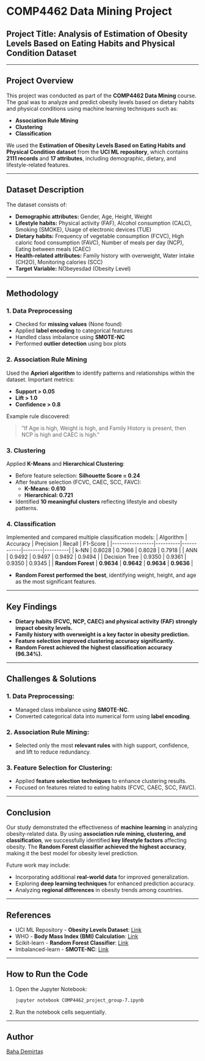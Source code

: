 # COMP4462 Data Mining Project

## Project Title: Analysis of Estimation of Obesity Levels Based on Eating Habits and Physical Condition Dataset

---

## Project Overview
This project was conducted as part of the **COMP4462 Data Mining** course. The goal was to analyze and predict obesity levels based on dietary habits and physical conditions using machine learning techniques such as:
- **Association Rule Mining**
- **Clustering**
- **Classification**

We used the **Estimation of Obesity Levels Based on Eating Habits and Physical Condition dataset** from the **UCI ML repository**, which contains **2111 records** and **17 attributes**, including demographic, dietary, and lifestyle-related features.

---

## Dataset Description
The dataset consists of:
- **Demographic attributes:** Gender, Age, Height, Weight
- **Lifestyle habits:** Physical activity (FAF), Alcohol consumption (CALC), Smoking (SMOKE), Usage of electronic devices (TUE)
- **Dietary habits:** Frequency of vegetable consumption (FCVC), High caloric food consumption (FAVC), Number of meals per day (NCP), Eating between meals (CAEC)
- **Health-related attributes:** Family history with overweight, Water intake (CH2O), Monitoring calories (SCC)
- **Target Variable:** NObeyesdad (Obesity Level)

---

## Methodology

### 1. **Data Preprocessing**
- Checked for **missing values** (None found)
- Applied **label encoding** to categorical features
- Handled class imbalance using **SMOTE-NC**
- Performed **outlier detection** using box plots

### 2. **Association Rule Mining**
Used the **Apriori algorithm** to identify patterns and relationships within the dataset. Important metrics:
- **Support > 0.05**
- **Lift > 1.0**
- **Confidence > 0.8**

Example rule discovered:
> "If Age is high, Weight is high, and Family History is present, then NCP is high and CAEC is high."

### 3. **Clustering**
Applied **K-Means** and **Hierarchical Clustering**:
- Before feature selection: **Silhouette Score = 0.24**
- After feature selection (FCVC, CAEC, SCC, FAVC):
  - **K-Means: 0.610**
  - **Hierarchical: 0.721**
- Identified **10 meaningful clusters** reflecting lifestyle and obesity patterns.

### 4. **Classification**
Implemented and compared multiple classification models:
| Algorithm        | Accuracy | Precision | Recall | F1-Score |
|-----------------|----------|------------|--------|----------|
| k-NN            | 0.8028   | 0.7966     | 0.8028 | 0.7918   |
| ANN             | 0.9492   | 0.9497     | 0.9492 | 0.9494   |
| Decision Tree   | 0.9350   | 0.9361     | 0.9350 | 0.9345   |
| **Random Forest** | **0.9634** | **0.9642** | **0.9634** | **0.9636** |

- **Random Forest performed the best**, identifying weight, height, and age as the most significant features.

---

## Key Findings
- **Dietary habits (FCVC, NCP, CAEC) and physical activity (FAF) strongly impact obesity levels.**
- **Family history with overweight is a key factor in obesity prediction.**
- **Feature selection improved clustering accuracy significantly.**
- **Random Forest achieved the highest classification accuracy (96.34%).**

---

## Challenges & Solutions
### **1. Data Preprocessing:**
- Managed class imbalance using **SMOTE-NC**.
- Converted categorical data into numerical form using **label encoding**.

### **2. Association Rule Mining:**
- Selected only the most **relevant rules** with high support, confidence, and lift to reduce redundancy.

### **3. Feature Selection for Clustering:**
- Applied **feature selection techniques** to enhance clustering results.
- Focused on features related to eating habits (FCVC, CAEC, SCC, FAVC).

---

## Conclusion
Our study demonstrated the effectiveness of **machine learning** in analyzing obesity-related data. By using **association rule mining, clustering, and classification**, we successfully identified **key lifestyle factors** affecting obesity. The **Random Forest classifier achieved the highest accuracy**, making it the best model for obesity level prediction.

Future work may include:
- Incorporating additional **real-world data** for improved generalization.
- Exploring **deep learning techniques** for enhanced prediction accuracy.
- Analyzing **regional differences** in obesity trends among countries.

---

## References
- UCI ML Repository - **Obesity Levels Dataset**: [Link](https://archive.ics.uci.edu/dataset/544/estimation+of+obesity+levels+based+on+eating+habits+and+physical+condition)
- WHO - **Body Mass Index (BMI) Calculation**: [Link](https://www.who.int/data/gho/data/themes/topics/topic-details/GHO/body-mass-index)
- Scikit-learn - **Random Forest Classifier**: [Link](https://scikit-learn.org/1.5/modules/generated/sklearn.ensemble.RandomForestClassifier.html)
- Imbalanced-learn - **SMOTE-NC**: [Link](https://imbalanced-learn.org/stable/references/generated/imblearn.over_sampling.SMOTENC.html)

---

## How to Run the Code
1. Open the Jupyter Notebook:
   ```bash
   jupyter notebook COMP4462_project_group-7.ipynb
   ```
2. Run the notebook cells sequentially.

---
## Author
[Baha Demirtaş](https://github.com/queshyoda)

